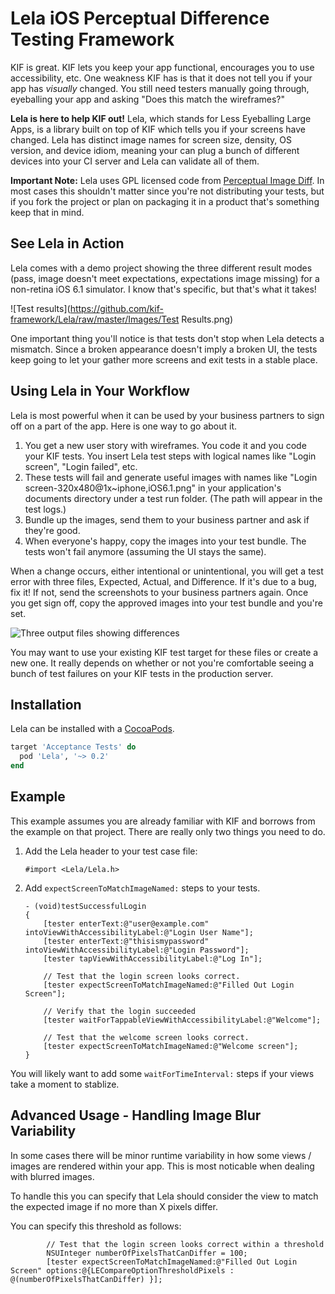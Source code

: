 Lela iOS Perceptual Difference Testing Framework
=====================================

KIF is great.  KIF lets you keep your app functional, encourages you to use accessibility, etc.  One weakness KIF has is that it does not tell you if your app has *visually* changed.  You still need testers manually going through, eyeballing your app and asking "Does this match the wireframes?"

**Lela is here to help KIF out!** Lela, which stands for Less Eyeballing Large Apps, is a library built on top of KIF which tells you if your screens have changed.  Lela has distinct image names for screen size, density, OS version, and device idiom, meaning your can plug a bunch of different devices into your CI server and Lela can validate all of them.

**Important Note:** Lela uses GPL licensed code from [Perceptual Image Diff](http://pdiff.sourceforge.net). In most cases this shouldn't matter since you're not distributing your tests, but if you fork the project or plan on packaging it in a product that's something keep that in mind.

See Lela in Action
------------------

Lela comes with a demo project showing the three different result modes (pass, image doesn't meet expectations, expectations image missing) for a non-retina iOS 6.1 simulator. I know that's specific, but that's what it takes!

![Test results](https://github.com/kif-framework/Lela/raw/master/Images/Test Results.png)

One important thing you'll notice is that tests don't stop when Lela detects a mismatch.  Since a broken appearance doesn't imply a broken UI, the tests keep going to let your gather more screens and exit tests in a stable place.

Using Lela in Your Workflow
---------------------------
Lela is most powerful when it can be used by your business partners to sign off on a part of the app.  Here is one way to go about it.

1. You get a new user story with wireframes.  You code it and you code your KIF tests.  You insert Lela test steps with logical names like "Login screen", "Login failed", etc.
2. These tests will fail and generate useful images with names like "Login screen-320x480@1x~iphone,iOS6.1.png" in your application's documents directory under a test run folder.  (The path will appear in the test logs.)
3. Bundle up the images, send them to your business partner and ask if they're good.
4. When everyone's happy, copy the images into your test bundle.  The tests won't fail anymore (assuming the UI stays the same).

When a change occurs, either intentional or unintentional, you will get a test error with three files, Expected, Actual, and Difference.  If it's due to a bug, fix it!  If not, send the screenshots to your business partners again.  Once you get sign off, copy the approved images into your test bundle and you're set.

![Three output files showing differences](https://github.com/kif-framework/Lela/raw/master/Images/Differences.png)

You may want to use your existing KIF test target for these files or create a new one.  It really depends on whether or not you're comfortable seeing a bunch of test failures on your KIF tests in the production server.

Installation
------------

Lela can be installed with a [CocoaPods](http://cocoapods.org).

```Ruby
target 'Acceptance Tests' do
  pod 'Lela', '~> 0.2'
end
```

Example
-------

This example assumes you are already familiar with KIF and borrows from the example on that project.  There are really only two things you need to do.

1. Add the Lela header to your test case file:

    ```objc
    #import <Lela/Lela.h>
    ```

2. Add `expectScreenToMatchImageNamed:` steps to your tests.

    ```objc
    - (void)testSuccessfulLogin
    {
        [tester enterText:@"user@example.com" intoViewWithAccessibilityLabel:@"Login User Name"];
        [tester enterText:@"thisismypassword" intoViewWithAccessibilityLabel:@"Login Password"];
        [tester tapViewWithAccessibilityLabel:@"Log In"];

        // Test that the login screen looks correct.
        [tester expectScreenToMatchImageNamed:@"Filled Out Login Screen"];

        // Verify that the login succeeded
        [tester waitForTappableViewWithAccessibilityLabel:@"Welcome"];

        // Test that the welcome screen looks correct.
        [tester expectScreenToMatchImageNamed:@"Welcome screen"];
    }
    ```

You will likely want to add some `waitForTimeInterval:` steps if your views take a moment to stablize.

Advanced Usage - Handling Image Blur Variability 
-------

In some cases there will be minor runtime variability in how some views / images are rendered within your app. 
This is most noticable when dealing with blurred images. 

To handle this you can specify that Lela should consider the view to match the expected image if no more than X pixels differ.

You can specify this threshold as follows: 

```objc
        // Test that the login screen looks correct within a threshold
        NSUInteger numberOfPixelsThatCanDiffer = 100;
        [tester expectScreenToMatchImageNamed:@"Filled Out Login Screen" options:@{LECompareOptionThresholdPixels : @(numberOfPixelsThatCanDiffer) }];
```
